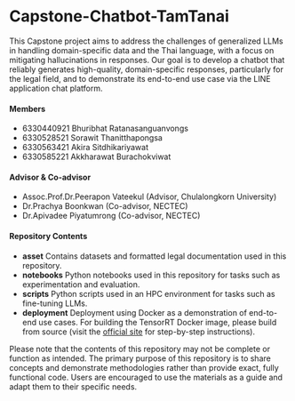 # Capstone-Chatbot-TamTanai
This Capstone project aims to address the challenges of generalized LLMs in handling domain-specific data and the Thai language, with a focus on mitigating hallucinations in responses. Our goal is to develop a chatbot that reliably generates high-quality, domain-specific responses, particularly for the legal field, and to demonstrate its end-to-end use case via the LINE application chat platform.

#### Members
- 6330440921 Bhuribhat Ratanasanguanvongs
- 6330528521 Sorawit Thanitthapongsa
- 6330563421 Akira Sitdhikariyawat
- 6330585221 Akkharawat Burachokviwat

#### Advisor & Co-advisor
- Assoc.Prof.Dr.Peerapon Vateekul (Advisor, Chulalongkorn University)
- Dr.Prachya Boonkwan (Co-advisor, NECTEC)
- Dr.Apivadee Piyatumrong (Co-advisor, NECTEC)

#### Repository Contents
- **asset**
        Contains datasets and formatted legal documentation used in this repository.
- **notebooks**
        Python notebooks used in this repository for tasks such as experimentation and evaluation.
- **scripts**
        Python scripts used in an HPC environment for tasks such as fine-tuning LLMs.
- **deployment**
        Deployment using Docker as a demonstration of end-to-end use cases.
        For building the TensorRT Docker image, please build from source (visit the [official site](https://github.com/NVIDIA/TensorRT) for step-by-step instructions).

Please note that the contents of this repository may not be complete or function as intended. The primary purpose of this repository is to share concepts and demonstrate methodologies rather than provide exact, fully functional code. Users are encouraged to use the materials as a guide and adapt them to their specific needs.